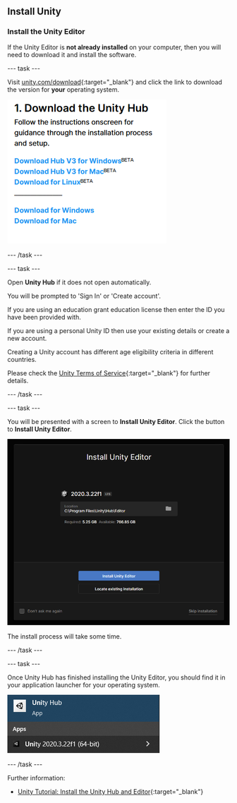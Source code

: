 ## Install Unity

### Install the Unity Editor

If the Unity Editor is **not already installed** on your computer, then you will need to download it and install the software.

--- task ---

Visit [unity.com/download](https://unity.com/download){:target="_blank"} and click the link to download the version for **your** operating system.

![The 'download for' links shown for Windows, Mac, and Linux.](images/install_download_links.png)

--- /task ---

--- task ---

Open **Unity Hub** if it does not open automatically.

You will be prompted to 'Sign In' or 'Create account'.

If you are using an education grant education license then enter the ID you have been provided with.

If you are using a personal Unity ID then use your existing details or create a new account.

Creating a Unity account has different age eligibility criteria in different countries. 

Please check the [Unity Terms of Service](https://unity3d.com/legal/terms-of-service){:target="_blank"} for further details. 

--- /task ---

--- task ---

 You will be presented with a screen to **Install Unity Editor**. Click the button to **Install Unity Editor**.

![Splash screen with a button at the bottom to 'Install Unity Editor'.](images/install_editor_install.png)

The install process will take some time.

--- /task ---

--- task ---

Once Unity Hub has finished installing the Unity Editor, you should find it in your application launcher for your operating system.

![Windows application launcher with Unity shown.](images/install_application_launcher.png)

--- /task ---

Further information:
+ [Unity Tutorial: Install the Unity Hub and Editor](https://learn.unity.com/tutorial/install-the-unity-hub-and-editor){:target="_blank"}
